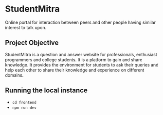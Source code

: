 # StudentMitra
Online portal for interaction between peers and other people having similar interest to talk upon.

## Project Objective
StudentMitra is a question and answer website for professionals, enthusiast programmers and college students. It is a platform to gain and share knowledge. It provides the environment for students to ask their queries and help each other to share their knowledge and experience on different domains. 

## Running the local instance

- `cd frontend`
- `npm run dev`
